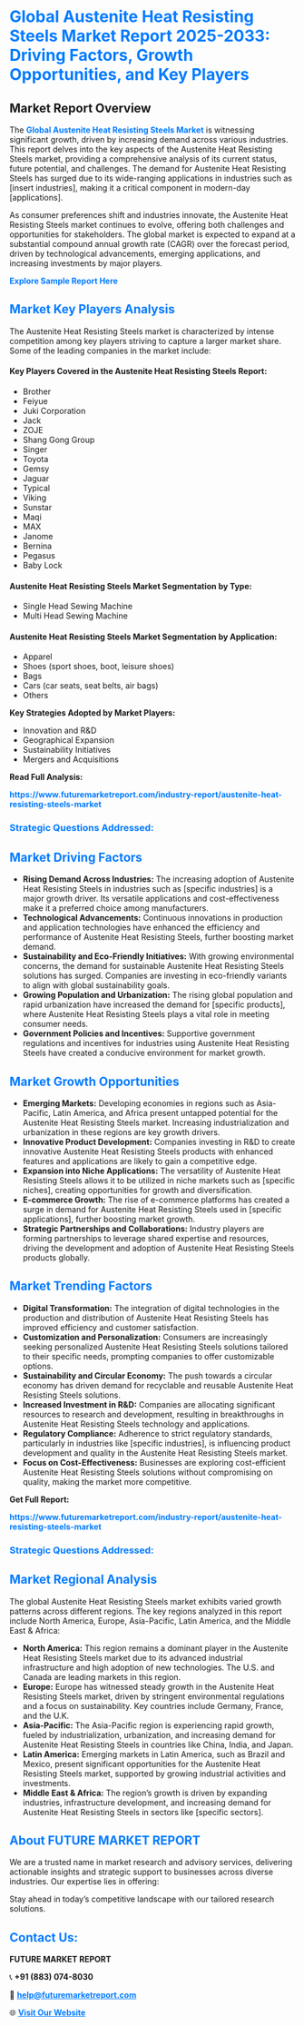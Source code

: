 <h1 style="color: #007BFF;">Global Austenite Heat Resisting Steels Market Report 2025-2033: Driving Factors, Growth Opportunities, and Key Players</h1>

<section id="overview">
<h2>Market Report Overview</h2>
<p>The <a href="https://www.futuremarketreport.com/industry-report/austenite-heat-resisting-steels-market" style="color: #007BFF; text-decoration: none;"><strong>Global Austenite Heat Resisting Steels Market</strong></a> is witnessing significant growth, driven by increasing demand across various industries. This report delves into the key aspects of the Austenite Heat Resisting Steels market, providing a comprehensive analysis of its current status, future potential, and challenges. The demand for Austenite Heat Resisting Steels has surged due to its wide-ranging applications in industries such as [insert industries], making it a critical component in modern-day [applications].</p>
<p>As consumer preferences shift and industries innovate, the Austenite Heat Resisting Steels market continues to evolve, offering both challenges and opportunities for stakeholders. The global market is expected to expand at a substantial compound annual growth rate (CAGR) over the forecast period, driven by technological advancements, emerging applications, and increasing investments by major players.</p>
</section>

<section id="overview">
<p><a href="https://www.futuremarketreport.com/request-sample/reportId=36909" style="color: #007BFF; text-decoration: none;"><strong>Explore Sample Report Here</strong></a></p>
</section>

<section id="key-players">
<h2 style="color: #007BFF;">Market Key Players Analysis</h2>
<p>The Austenite Heat Resisting Steels market is characterized by intense competition among key players striving to capture a larger market share. Some of the leading companies in the market include:</p>
<h4>Key Players Covered in the Austenite Heat Resisting Steels Report:</h4>
<ul><li>Brother</li><li>Feiyue</li><li>Juki Corporation</li><li>Jack</li><li>ZOJE</li><li>Shang Gong Group</li><li>Singer</li><li>Toyota</li><li>Gemsy</li><li>Jaguar</li><li>Typical</li><li>Viking</li><li>Sunstar</li><li>Maqi</li><li>MAX</li><li>Janome</li><li>Bernina</li><li>Pegasus</li><li>Baby Lock</li></ul>
<h4>Austenite Heat Resisting Steels Market Segmentation by Type:</h4>
<ul><li>Single Head Sewing Machine</li><li>Multi Head Sewing Machine</li></ul>

<h4>Austenite Heat Resisting Steels Market Segmentation by Application:</h4>
<ul><li>Apparel</li><li>Shoes (sport shoes, boot, leisure shoes)</li><li>Bags</li><li>Cars (car seats, seat belts, air bags)</li><li>Others</li></ul>
<p><strong>Key Strategies Adopted by Market Players:</strong></p>
<ul>
<li>Innovation and R&D</li>
<li>Geographical Expansion</li>
<li>Sustainability Initiatives</li>
<li>Mergers and Acquisitions</li>
</ul>
</section>

<section>
<p><strong>Read Full Analysis: </strong></p><a href="https://www.futuremarketreport.com/industry-report/austenite-heat-resisting-steels-market" style="color: #007BFF; text-decoration: none;"><strong>https://www.futuremarketreport.com/industry-report/austenite-heat-resisting-steels-market</strong></a>
<h3 style="color: #007BFF;">Strategic Questions Addressed:</h3>
</section>

<section id="driving-factors">
<h2 style="color: #007BFF;">Market Driving Factors</h2>
<ul>
<li><strong>Rising Demand Across Industries:</strong> The increasing adoption of Austenite Heat Resisting Steels in industries such as [specific industries] is a major growth driver. Its versatile applications and cost-effectiveness make it a preferred choice among manufacturers.</li>
<li><strong>Technological Advancements:</strong> Continuous innovations in production and application technologies have enhanced the efficiency and performance of Austenite Heat Resisting Steels, further boosting market demand.</li>
<li><strong>Sustainability and Eco-Friendly Initiatives:</strong> With growing environmental concerns, the demand for sustainable Austenite Heat Resisting Steels solutions has surged. Companies are investing in eco-friendly variants to align with global sustainability goals.</li>
<li><strong>Growing Population and Urbanization:</strong> The rising global population and rapid urbanization have increased the demand for [specific products], where Austenite Heat Resisting Steels plays a vital role in meeting consumer needs.</li>
<li><strong>Government Policies and Incentives:</strong> Supportive government regulations and incentives for industries using Austenite Heat Resisting Steels have created a conducive environment for market growth.</li>
</ul>
</section>

<section id="growth-opportunities">
<h2 style="color: #007BFF;">Market Growth Opportunities</h2>
<ul>
<li><strong>Emerging Markets:</strong> Developing economies in regions such as Asia-Pacific, Latin America, and Africa present untapped potential for the Austenite Heat Resisting Steels market. Increasing industrialization and urbanization in these regions are key growth drivers.</li>
<li><strong>Innovative Product Development:</strong> Companies investing in R&D to create innovative Austenite Heat Resisting Steels products with enhanced features and applications are likely to gain a competitive edge.</li>
<li><strong>Expansion into Niche Applications:</strong> The versatility of Austenite Heat Resisting Steels allows it to be utilized in niche markets such as [specific niches], creating opportunities for growth and diversification.</li>
<li><strong>E-commerce Growth:</strong> The rise of e-commerce platforms has created a surge in demand for Austenite Heat Resisting Steels used in [specific applications], further boosting market growth.</li>
<li><strong>Strategic Partnerships and Collaborations:</strong> Industry players are forming partnerships to leverage shared expertise and resources, driving the development and adoption of Austenite Heat Resisting Steels products globally.</li>
</ul>
</section>

<section id="trending-factors">
<h2 style="color: #007BFF;">Market Trending Factors</h2>
<ul>
<li><strong>Digital Transformation:</strong> The integration of digital technologies in the production and distribution of Austenite Heat Resisting Steels has improved efficiency and customer satisfaction.</li>
<li><strong>Customization and Personalization:</strong> Consumers are increasingly seeking personalized Austenite Heat Resisting Steels solutions tailored to their specific needs, prompting companies to offer customizable options.</li>
<li><strong>Sustainability and Circular Economy:</strong> The push towards a circular economy has driven demand for recyclable and reusable Austenite Heat Resisting Steels solutions.</li>
<li><strong>Increased Investment in R&D:</strong> Companies are allocating significant resources to research and development, resulting in breakthroughs in Austenite Heat Resisting Steels technology and applications.</li>
<li><strong>Regulatory Compliance:</strong> Adherence to strict regulatory standards, particularly in industries like [specific industries], is influencing product development and quality in the Austenite Heat Resisting Steels market.</li>
<li><strong>Focus on Cost-Effectiveness:</strong> Businesses are exploring cost-efficient Austenite Heat Resisting Steels solutions without compromising on quality, making the market more competitive.</li>
</ul>
</section>

<section>
<p><strong>Get Full Report: </strong></p><a href="https://www.futuremarketreport.com/industry-report/austenite-heat-resisting-steels-market" style="color: #007BFF; text-decoration: none;"><strong>https://www.futuremarketreport.com/industry-report/austenite-heat-resisting-steels-market</strong></a>
<h3 style="color: #007BFF;">Strategic Questions Addressed:</h3>
</section>


<section id="regional-analysis">
<h2 style="color: #007BFF;">Market Regional Analysis</h2>
<p>The global Austenite Heat Resisting Steels market exhibits varied growth patterns across different regions. The key regions analyzed in this report include North America, Europe, Asia-Pacific, Latin America, and the Middle East & Africa:</p>
<ul>
<li><strong>North America:</strong> This region remains a dominant player in the Austenite Heat Resisting Steels market due to its advanced industrial infrastructure and high adoption of new technologies. The U.S. and Canada are leading markets in this region.</li>
<li><strong>Europe:</strong> Europe has witnessed steady growth in the Austenite Heat Resisting Steels market, driven by stringent environmental regulations and a focus on sustainability. Key countries include Germany, France, and the U.K.</li>
<li><strong>Asia-Pacific:</strong> The Asia-Pacific region is experiencing rapid growth, fueled by industrialization, urbanization, and increasing demand for Austenite Heat Resisting Steels in countries like China, India, and Japan.</li>
<li><strong>Latin America:</strong> Emerging markets in Latin America, such as Brazil and Mexico, present significant opportunities for the Austenite Heat Resisting Steels market, supported by growing industrial activities and investments.</li>
<li><strong>Middle East & Africa:</strong> The region’s growth is driven by expanding industries, infrastructure development, and increasing demand for Austenite Heat Resisting Steels in sectors like [specific sectors].</li>
</ul>
</section>

<footer>
<h2 style="color: #007BFF;">About FUTURE MARKET REPORT</h2>
<p>We are a trusted name in market research and advisory services, delivering actionable insights and strategic support to businesses across diverse industries. Our expertise lies in offering:</p>

<p>Stay ahead in today’s competitive landscape with our tailored research solutions.</p>

<h2 style="color: #007BFF;">Contact Us:</h2>
<p><strong>FUTURE MARKET REPORT</strong></p>
<p>📞 <strong>+91 (883) 074-8030</strong></p>
<p>📧 <strong><a href="mailto:help@futuremarketreport.com" style="color: #007BFF;">help@futuremarketreport.com</a></strong></p>
<p>🌐 <strong><a href="https://www.futuremarketreport.com/" style="color: #007BFF;">Visit Our Website</a></strong></p>
</footer>